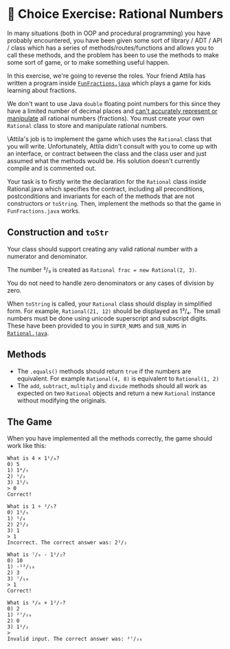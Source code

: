 # 🧮 Choice Exercise: Rational Numbers

In many situations (both in OOP and procedural programming) you have probably encountered, you have been given some sort of library / ADT / API / class which has a series of methods/routes/functions and allows you to call these methods, and the problem has been to use the methods to make some sort of game, or to make something useful happen.

In this exercise, we're going to reverse the roles. Your friend Attila has written a program inside [`FunFractions.java`](/src/main/java/rational/FunFractions.java) which plays a game for kids learning about fractions.

We don't want to use Java `double` floating point numbers for this since they have a limited number of decimal places and [can't accurately represent or manipulate](https://en.wikipedia.org/wiki/Floating-point_arithmetic#Accuracy_problems) all rational numbers (fractions). You must create your own `Rational` class to store and manipulate rational numbers.

\Attila's job is to implement the game which uses the `Rational` class that you will write. Unfortunately, Attila didn't consult with you to come up with an interface, or contract between the class and the class user and just assumed what the methods would be. His solution doesn't currently compile and is commented out.

Your task is to firstly write the declaration for the `Rational` class inside Rational.java which specifies the contract, including all preconditions, postconditions and invariants for each of the methods that are not constructors or `toString`. Then, implement the methods so that the game in `FunFractions.java` works.

## Construction and `toStr`

Your class should support creating any valid rational number with a numerator and denominator.

The number ²/₃ is created as `Rational frac = new Rational(2, 3)`.

You do not need to handle zero denominators or any cases of division by zero.

When `toString` is called, your `Rational` class should display in simplified form. For example, `Rational(21, 12)` should be displayed as 1³/₄. The small numbers must be done using unicode superscript and subscript digits. These have been provided to you in `SUPER_NUMS` and `SUB_NUMS` in [`Rational.java`](/src/main/java/rational/Rational.java).

## Methods

- The `.equals()` methods should return `true` if the numbers are equivalent. For example `Rational(4, 8)` is equivalent to `Rational(1, 2)`
- The `add`, `subtract`, `multiply` and `divide` methods should all work as expected on two `Rational` objects and return a new `Rational` instance without modifying the originals.

## The Game

When you have implemented all the methods correctly, the game should work like this:

```
What is 4 × 1¹/₄?
0) 5
1) 1⁴/₅
2) ¹/₂
3) 1¹/₅
> 0
Correct!

What is 1 ÷ ²/₅?
0) 1¹/₅
1) ¹/₄
2) 2¹/₂
3) 1
> 1
Incorrect. The correct answer was: 2¹/₂

What is ⁷/₉ - 1¹/₂?
0) 10
1) -¹³/₁₈
2) 3
3) ⁷/₁₀
> 1
Correct!

What is ³/₈ × 1²/₇?
0) 2
1) ²⁷/₅₆
2) 0
3) 1¹/₂
>
Invalid input. The correct answer was: ²⁷/₅₆
```
